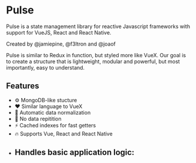 # Pulse

Pulse is a state management library for reactive Javascript frameworks with support for VueJS, React and React Native.

Created by @jamiepine, @f3ltron and @joaof

Pulse is similar to Redux in function, but styled more like VueX. Our goal is to create a structure that is lightweight, modular and powerful, but most importantly, easy to understand.

## Features

-   ⚙️ MongoDB-like stucture
-   ❤ Similar language to VueX
-   🔮 Automatic data normalization
-   👯 No data repitition
-   ⚡ Cached indexes for fast getters
-   🔥 Supports Vue, React and React Native
- Handles basic application logic:
    -
